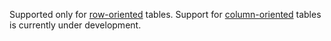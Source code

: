 Supported only for [row-oriented](../concepts/datamodel/table.md#row-oriented-tables) tables. Support for [column-oriented](../concepts/datamodel/table.md#column-oriented-tables) tables is currently under development.